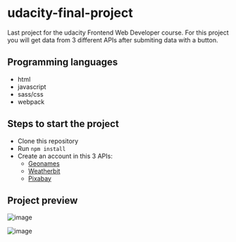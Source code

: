 # udacity-final-project

Last project for the udacity Frontend Web Developer course.
For this project you will get data from 3 different APIs after submiting data with a button.

## Programming languages

- html
- javascript
- sass/css
- webpack

## Steps to start the project

- Clone this repository
- Run ``npm install``
- Create an account in this 3 APIs:
  - [Geonames](http://www.geonames.org/)
  - [Weatherbit](https://www.weatherbit.io/)
  - [Pixabay](https://pixabay.com/api/docs/)

## Project preview

![image](https://user-images.githubusercontent.com/17495536/138152497-064ace2c-8cea-4c98-a0fa-bd9b2ef9f24b.png)

![image](https://user-images.githubusercontent.com/17495536/138152568-504e902d-56c8-4f0a-ac0f-c8d33d481946.png)
